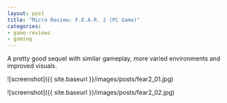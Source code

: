 ```yaml
---
layout: post
title: "Micro Review: F.E.A.R. 2 (PC Game)"
categories:
- game-reviews
- gaming
---
```



A pretty good sequel with similar gameplay, more varied environments and improved visuals.


![screenshot]({{ site.baseurl }}/images/posts/fear2_01.jpg)

![screenshot]({{ site.baseurl }}/images/posts/fear2_02.jpg)

